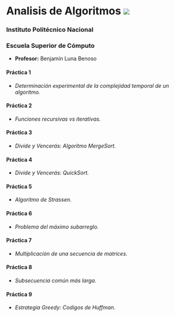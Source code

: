 # Analisis de Algoritmos <a href="https://github.com/CallmeTorre/Analisis_De_Algoritmos/blob/master/LICENSE"> <img src="https://img.shields.io/pypi/l/pipenv.svg"></a>

### Instituto Politécnico Nacional

### Escuela Superior de Cómputo

- **Profesor:** Benjamín Luna Benoso

#### Práctica 1
- *Determinación experimental de la complejidad temporal de un algoritmo.*

#### Práctica 2
- *Funciones recursivas vs iterativas.*

#### Práctica 3
- *Divide y Vencerás: Algoritmo MergeSort.*

#### Práctica 4
- *Divide y Vencerás: QuickSort.*

#### Práctica 5
- *Algoritmo de Strassen.*

#### Práctica 6
- *Problema del máximo subarreglo.*

#### Práctica 7
- *Multiplicación de una secuencia de matrices.*

#### Práctica 8
- *Subsecuencia común más larga.*

#### Práctica 9
- *Estrategia Greedy: Codigos de Huffman.*
